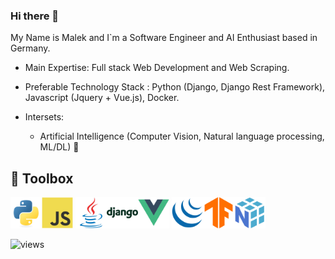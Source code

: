### Hi there 👋
My Name is Malek and I`m a Software Engineer and AI Enthusiast based in Germany.
* Main Expertise: Full stack Web Development and Web Scraping.
* Preferable Technology Stack : Python (Django, Django Rest Framework), Javascript (Jquery + Vue.js), Docker.
* Intersets:

    - Artificial Intelligence (Computer Vision, Natural language processing, ML/DL) 🤖
  
## 🧰 Toolbox

<img src="https://github.com/devicons/devicon/blob/master/icons/python/python-original.svg" alt ="Python logo" width="50" height="50"><img src="https://github.com/devicons/devicon/blob/master/icons/javascript/javascript-original.svg" alt ="JavaScript logo" width="50" height="50">
<img src="https://github.com/devicons/devicon/blob/master/icons/java/java-original.svg" alt ="Java logo" width="50" height="50"/><img src="https://github.com/devicons/devicon/blob/master/icons/django/django-plain-wordmark.svg" alt ="django logo" width="50" height="50"/><img src="https://github.com/devicons/devicon/blob/master/icons/vuejs/vuejs-original.svg" alt ="vuejs logo" width="50" height="50"> <img src="https://github.com/devicons/devicon/blob/master/icons/jquery/jquery-original.svg" alt ="jquery logo" width="50" height="50"><img src="https://github.com/devicons/devicon/blob/master/icons/tensorflow/tensorflow-original.svg" alt ="tesnorflow logo" width="50" height="50"><img src="https://github.com/devicons/devicon/blob/master/icons/numpy/numpy-original.svg" alt ="numpy logo" width="50" height="50">


![views](https://komarev.com/ghpvc/?username=drmalek)

